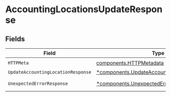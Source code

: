 # AccountingLocationsUpdateResponse


## Fields

| Field                                                                                                       | Type                                                                                                        | Required                                                                                                    | Description                                                                                                 |
| ----------------------------------------------------------------------------------------------------------- | ----------------------------------------------------------------------------------------------------------- | ----------------------------------------------------------------------------------------------------------- | ----------------------------------------------------------------------------------------------------------- |
| `HTTPMeta`                                                                                                  | [components.HTTPMetadata](../../models/components/httpmetadata.md)                                          | :heavy_check_mark:                                                                                          | N/A                                                                                                         |
| `UpdateAccountingLocationResponse`                                                                          | [*components.UpdateAccountingLocationResponse](../../models/components/updateaccountinglocationresponse.md) | :heavy_minus_sign:                                                                                          | Location                                                                                                    |
| `UnexpectedErrorResponse`                                                                                   | [*components.UnexpectedErrorResponse](../../models/components/unexpectederrorresponse.md)                   | :heavy_minus_sign:                                                                                          | Unexpected error                                                                                            |